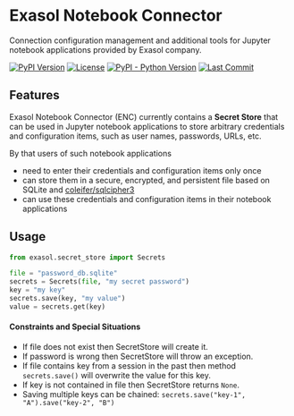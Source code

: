 # Exasol Notebook Connector

Connection configuration management and additional tools for Jupyter notebook applications provided by Exasol company.

[![PyPI Version](https://img.shields.io/pypi/v/exasol-notebook-connector)](https://pypi.org/project/exasol-notebook-connector/)
[![License](https://img.shields.io/pypi/l/exasol-notebook-connector)](https://opensource.org/licenses/MIT)
[![PyPI - Python Version](https://img.shields.io/pypi/pyversions/exasol-notebook-connector)](https://pypi.org/project/exasol-notebook-connector)
[![Last Commit](https://img.shields.io/github/last-commit/exasol/notebook-connector)](https://pypi.org/project/exasol-notebook-connector/)

## Features

Exasol Notebook Connector (ENC) currently contains a **Secret Store** that can be used in Jupyter notebook applications to store arbitrary credentials and configuration items, such as user names, passwords, URLs, etc.

By that users of such notebook applications
* need to enter their credentials and configuration items only once
* can store them in a secure, encrypted, and persistent file based on SQLite and [coleifer/sqlcipher3](https://github.com/coleifer/sqlcipher3)
* can use these credentials and configuration items in their notebook applications

## Usage

```python
from exasol.secret_store import Secrets

file = "password_db.sqlite"
secrets = Secrets(file, "my secret password")
key = "my key"
secrets.save(key, "my value")
value = secrets.get(key)
```

#### Constraints and Special Situations

* If file does not exist then SecretStore will create it.
* If password is wrong then SecretStore will throw an exception.
* If file contains key from a session in the past then method `secrets.save()` will overwrite the value for this key.
* If key is not contained in file then SecretStore returns `None`.
* Saving multiple keys can be chained: `secrets.save("key-1", "A").save("key-2", "B")`
